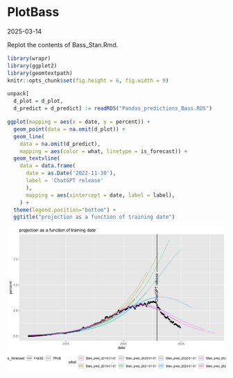 PlotBass
================
2025-03-14

Replot the contents of Bass_Stan.Rmd.

``` r
library(wrapr)
library(ggplot2)
library(geomtextpath)
knitr::opts_chunk$set(fig.height = 6, fig.width = 9)
```

``` r
unpack[
  d_plot = d_plot, 
  d_predict = d_predict] := readRDS("Pandas_predictions_Bass.RDS")
```

``` r
ggplot(mapping = aes(x = date, y = percent)) +
  geom_point(data = na.omit(d_plot)) +
  geom_line(
    data = na.omit(d_predict),
    mapping = aes(color = what, linetype = is_forecast)) +
  geom_textvline(
    data = data.frame(
      date = as.Date('2022-11-30'),
      label = 'ChatGPT release'
      ),
      mapping = aes(xintercept = date, label = label),
    ) + 
  theme(legend.position="bottom") +
  ggtitle("projection as a function of training date")
```

![](Plot_Bass_files/figure-gfm/unnamed-chunk-3-1.png)<!-- -->
